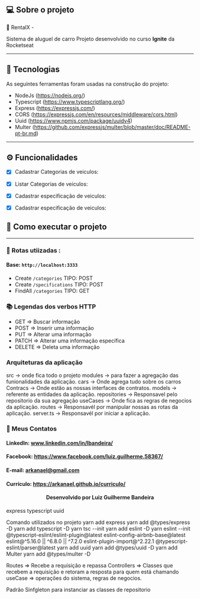 ## 💻 Sobre o projeto

🚗 RentalX -

Sistema de aluguel de carro
Projeto desenvolvido no curso **Ignite** da Rocketseat

---

## 🧪 Tecnologias

As seguintes ferramentas foram usadas na construção do projeto:

- NodeJs (https://nodejs.org/)
- Typescript (https://www.typescriptlang.org/)
- Express (https://expressjs.com/)
- CORS (https://expressjs.com/en/resources/middleware/cors.html)
- Uuid (https://www.npmjs.com/package/uuidv4)
- Multer (https://github.com/expressjs/multer/blob/master/doc/README-pt-br.md)

---

## ⚙️ Funcionalidades

- [x] Cadastrar Categorias de veiculos:
- [x] Listar Categorias de veiculos:

- [x] Cadastrar especificação de veiculos:

- [x] Cadastrar especificação de veiculos:



## 🚀 Como executar o projeto

---

### 🌉 Rotas utiizadas :

#### Base: `http://localhost:3333`

- Create `/categories` TIPO: POST
- Create `/specifications` TIPO: POST
- FindAll `/categories` TIPO: GET

### 📚 Legendas dos verbos HTTP

- GET => Buscar informação
- POST => Inserir uma informação
- PUT => Alterar uma informação
- PATCH => Alterar uma informação específica
- DELETE => Deleta uma informação

### Arquiteturas da aplicação

src -> onde fica todo o projeto
modules -> para fazer a agregação das funionalidades da aplicação.
cars -> Onde agrega tudo sobre os carros
Contracs -> Onde estão as nossas interfaces de contratos.
models -> referente as entidades da aplicação.
repositories -> Responsavel pelo repositorio da sua agregação
useCases -> Onde fica as regras de negocios da aplicação.
routes -> Responsavél por manipular nossas as rotas da aplicação.
server.ts -> Responsavél por iniciar a aplicação.

### 🚀 Meus Contatos

<h4>LinkedIn: <a href="https://www.linkedin.com/in/lbandeira/">www.linkedin.com/in/lbandeira/</a></h4>
<h4>Facebook: <a href="https://www.facebook.com/luiz.guilherme.58367/">https://www.facebook.com/luiz.guilherme.58367/</a></h4>
<h4>E-mail: <a href="mailto://arkanael@gmailcom/">arkanael@gmail.com</a></h4>
<h4>Currículo: <a href="https://arkanael.github.io/curriculo/">https://arkanael.github.io/curriculo/</a></h4>
<h4 align=center>Desenvolvido por Luiz Guilherme Bandeira</h4>

express
typescript
uuid

Comando utilizados no projeto
yarn add express
yarn add @types/express -D
yarn add typescript -D
yarn tsc --init
yarn add eslint -D
yarn eslint --init
@typescript-eslint/eslint-plugin@latest eslint-config-airbnb-base@latest eslint@^5.16.0 || ^6.8.0 || ^7.2.0 eslint-plugin-import@^2.22.1 @typescript-eslint/parser@latest
yarn add uuid
yarn add @types/uuid -D
yarn add Multer
yarn add @types/multer -D


Routes => Recebe a requisição e repassa
Controllers => Classes que recebem a requisição e retoram a resposta para quem está chamando
useCase => operações do sistema, regras de negocios.

Padrão Sinfgleton para instanciar as classes de repositorio
